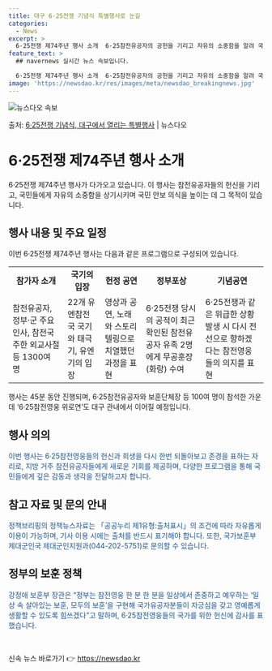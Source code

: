 ```yaml
---
title: 대구 6·25전쟁 기념식 특별행사로 눈길
categories:
  - News
excerpt: >
  6·25전쟁 제74주년 행사 소개  6·25참전유공자의 공헌을 기리고 자유의 소중함을 알려 국민 안보 의식을…
feature_text: >
  ## navernews 실시간 뉴스 속보입니다.

  6·25전쟁 제74주년 행사 소개  6·25참전유공자의 공헌을 기리고 자유의 소중함을 알려 국민 안보 의식을…
image: 'https://newsdao.kr/res/images/meta/newsdao_breakingnews.jpg'
---
```


![뉴스다오 속보](https://newsdao.kr/res/images/meta/newsdao_breakingnews.jpg)

<p>출처: <a href="https://newsdao.kr/4388" rel="dofollow">6·25전쟁 기념식, 대구에서 열리는 특별행사</a> | 뉴스다오</p>

<h1>6·25전쟁 제74주년 행사 소개</h1>
<p data-ke-size="size16">6·25전쟁 제74주년 행사가 다가오고 있습니다. 이 행사는 참전유공자들의 헌신을 기리고, 국민들에게 자유의 소중함을 상기시키며 국민 안보 의식을 높이는 데 그 목적이 있습니다.</p>

<h2>행사 내용 및 주요 일정</h2>
<p>이번 6·25전쟁 제74주년 행사는 다음과 같은 프로그램으로 구성되어 있습니다.</p>

<table>
	<tr>
		<td style="text-align: center; height: 17px;"><b>참가자 소개</b></td>
		<td style="text-align: center; height: 17px;"><b>국기의 입장</b></td>
		<td style="text-align: center; height: 17px;"><b>헌정 공연</b></td>
		<td style="text-align: center; height: 17px;"><b>정부포상</b></td>
		<td style="text-align: center; height: 17px;"><b>기념공연</b></td>
	</tr>
	<tr>
		<td>참전유공자, 정부·군 주요 인사, 참전국 주한 외교사절 등 1300여 명</td>
		<td>22개 유엔참전국 국기와 태극기, 유엔기의 입장</td>
		<td>영상과 공연, 노래와 스토리텔링으로 치열했던 과정을 표현</td>
		<td>6·25전쟁 당시의 공적이 최근 확인된 참전유공자 유족 2명에게 무공훈장(화랑) 수여</td>
		<td>6·25전쟁과 같은 위급한 상황 발생 시 다시 전선으로 향하겠다는 참전영웅들의 의지를 표현</td>
	</tr>
</table>
<p data-ke-size="size16">행사는 45분 동안 진행되며, 6·25참전유공자와 보훈단체장 등 100여 명이 참석한 가운데 ‘6·25참전영웅 위로연’도 대구 관내에서 이어질 예정입니다.</p>

<h2>행사 의의</h2>
<p><span style="color: #1a5490;">이번 행사는 6·25참전영웅들의 헌신과 희생을 다시 한번 되돌아보고 존경을 표하는 자리로, 지방 거주 참전유공자들에게 새로운 기회를 제공하며, 다양한 프로그램을 통해 국민들에게 깊은 감동과 생각을 전달하고자 합니다.</span></p>

<h2>참고 자료 및 문의 안내</h2>
<p><span style="color: #1a5490;">정책브리핑의 정책뉴스자료는 「공공누리 제1유형:출처표시」의 조건에 따라 자유롭게 이용이 가능하며, 기사 이용 시에는 출처를 반드시 표기해야 합니다. 또한, 국가보훈부 제대군인국 제대군인지원과(044-202-5751)로 문의할 수 있습니다.</span></p>

<h2>정부의 보훈 정책</h2>
<p><span style="color: #1a5490;">강정애 보훈부 장관은 “정부는 참전영웅 한 분 한 분을 일상에서 존중하고 예우하는 ‘일상 속 살아있는 보훈, 모두의 보훈’을 구현해 국가유공자분들이 자긍심을 갖고 영예롭게 생활할 수 있도록 힘쓰겠다”고 말하며, 6·25참전영웅들의 국가를 위한 헌신에 감사를 표했습니다.</span></p>

<p data-ke-size="size16">&nbsp;</p> 

신속 뉴스 바로가기 👉 <a href="https://newsdao.kr" rel="dofollow">https://newsdao.kr</a>


